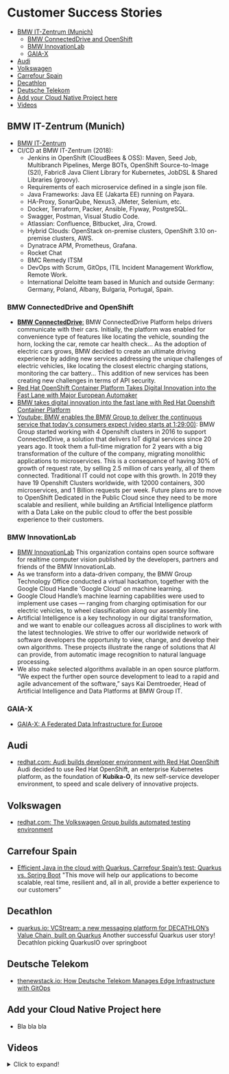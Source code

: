 # Customer Success Stories
- [BMW IT-Zentrum (Munich)](#bmw-it-zentrum-munich)
	- [BMW ConnectedDrive and OpenShift](#bmw-connecteddrive-and-openshift)
	- [BMW InnovationLab](#bmw-innovationlab)
	- [GAIA-X](#gaia-x)
- [Audi](#audi)
- [Volkswagen](#volkswagen)
- [Carrefour Spain](#carrefour-spain)
- [Decathlon](#decathlon)
- [Deutsche Telekom](#deutsche-telekom)
- [Add your Cloud Native Project here](#add-your-cloud-native-project-here)
- [Videos](#videos)

## BMW IT-Zentrum (Munich)
* [BMW IT-Zentrum](https://www.facebook.com/pages/BMW-IT-Zentrum/122968844423716)
* CI/CD at BMW IT-Zentrum (2018): 
    * Jenkins in OpenShift (CloudBees & OSS): Maven, Seed Job, Multibranch Pipelines, Merge BOTs, OpenShift Source-to-Image (S2I), Fabric8 Java Client Library for Kubernetes, JobDSL & Shared Libraries (groovy).
    * Requirements of each microservice defined in a single json file.
    * Java Frameworks: Java EE (Jakarta EE) running on Payara. 
    * HA-Proxy, SonarQube, Nexus3, JMeter, Selenium, etc.
    * Docker, Terraform, Packer, Ansible, Flyway, PostgreSQL.
    * Swagger, Postman, Visual Studio Code.
    * Atlassian: Confluence, Bitbucket, Jira, Crowd.
    * Hybrid Clouds: OpenStack on-premise clusters, OpenShift 3.10 on-premise clusters, AWS.
    * Dynatrace APM, Prometheus, Grafana.
    * Rocket Chat
    * BMC Remedy ITSM
    * DevOps with Scrum, GitOps, ITIL Incident Management Workflow, Remote Work.
    * International Deloitte team based in Munich and outside Germany: Germany, Poland, Albany, Bulgaria, Portugal, Spain.

### BMW ConnectedDrive and OpenShift
* [**BMW ConnectedDrive**:](https://www.bmw-connecteddrive.com/) BMW ConnectedDrive Platform helps drivers communicate with their cars. Initially, the platform was enabled for convenience type of features like locating the vehicle, sounding the horn, locking the car, remote car health check... As the adoption of electric cars grows, BMW decided to create an ultimate driving experience by adding new services addressing the unique challenges of electric vehicles, like locating the closest electric charging stations, monitoring the car battery... This addition of new services has been creating new challenges in terms of API security. 
* [Red Hat OpenShift Container Platform Takes Digital Innovation into the Fast Lane with Major European Automaker](https://www.redhat.com/es/about/press-releases/red-hat-openshift-container-platform-takes-digital-innovation-fast-lane-major-european-automaker)
* [BMW takes digital innovation into the fast lane with Red Hat Openshift Container Platform](https://www.linkedin.com/pulse/bmw-takes-digital-innovation-fast-lane-red-hat-openshift-mendus/)
* [Youtube: BMW enables the BMW Group to deliver the continuous service that today's consumers expect (video starts at 1:29:00)](https://www.youtube.com/watch?time_continue=5340&v=FUu4kMc0PL8): BMW Group started working with 4 Openshift clusters in 2016 to support ConnectedDrive, a solution that delivers IoT digital services since 20 years ago. It took them a full-time migration for 2 years with a big transformation of the culture of the company, migrating monolithic applications to microservices. This is a consequence of having 30% of growth of request rate, by selling 2.5 million of cars yearly, all of them connected. Traditional IT could not cope with this growth. In 2019 they have 19 Openshift Clusters worldwide, with 12000 containers, 300 microservices, and 1 Billion requests per week. Future plans are to move to OpenShift Dedicated in the Public Cloud since they need to be more scalable and resilient, while building an Artificial Intelligence platform with a Data Lake on the public cloud to offer the best possible experience to their customers.

### BMW InnovationLab
- [BMW InnovationLab](https://github.com/BMW-InnovationLab) This organization contains open source software for realtime computer vision published by the developers, partners and friends of the BMW InnovationLab.
- As we transform into a data-driven company, the BMW Group Technology Office conducted a virtual hackathon, together with the Google Cloud Handle 'Google Cloud' on machine learning.
- Google Cloud Handle’s machine learning capabilities were used to implement use cases — ranging from charging optimisation for our electric vehicles, to wheel classification along our assembly line.
- Artificial Intelligence is a key technology in our digital transformation, and we want to enable our colleagues across all disciplines to work with the latest technologies. We strive to offer our worldwide network of software developers the opportunity to view, change, and develop their own algorithms. These projects illustrate the range of solutions that AI can provide, from automatic image recognition to natural language processing.
- We also make selected algorithms available in an open source platform. “We expect the further open source development to lead to a rapid and agile advancement of the software,” says Kai Demtroeder, Head of Artificial Intelligence and Data Platforms at BMW Group IT.

### GAIA-X 
- [GAIA-X: A Federated Data Infrastructure for Europe](https://www.bmwi.de/Redaktion/EN/Dossier/gaia-x.html)

## Audi 
- [redhat.com: Audi builds developer environment with Red Hat OpenShift](https://www.redhat.com/en/resources/audi-case-study) Audi decided to use Red Hat OpenShift, an enterprise Kubernetes platform, as the foundation of **Kubika-O**, its new self-service developer environment, to speed and scale delivery of innovative projects. 

## Volkswagen 
- [redhat.com: The Volkswagen Group builds automated testing environment](https://www.redhat.com/en/success-stories/the-volkswagen-group)

## Carrefour Spain
- [Efficient Java in the cloud with Quarkus. Carrefour Spain’s test: Quarkus vs. Spring Boot](https://horizons.carrefour.com/efficient-java-in-the-cloud-with-quarkus) "This move will help our applications to become scalable, real time, resilient and, all in all, provide a better experience to our customers"

## Decathlon
- [quarkus.io: VCStream: a new messaging platform for DECATHLON’s Value Chain, built on Quarkus](https://quarkus.io/blog/decathlon-user-story/) Another successful Quarkus user story! Decathlon picking QuarkusIO over springboot

## Deutsche Telekom
- [thenewstack.io: How Deutsche Telekom Manages Edge Infrastructure with GitOps](https://thenewstack.io/how-deutsche-telekom-manages-edge-infrastructure-with-gitops/)

## Add your Cloud Native Project here
- Bla bla bla

## Videos
<details>
  <summary>Click to expand!</summary>

  <center>
  <iframe width="560" height="315" src="https://www.youtube.com/embed/FUu4kMc0PL8?start=5340" frameborder="0" allowfullscreen></iframe>
  <iframe width="560" height="315" src="https://www.youtube.com/embed/UWNHjFFykj8" frameborder="0" allowfullscreen></iframe>
  <iframe width="560" height="315" src="https://www.youtube.com/embed/iMVqsirda_8" title="YouTube video player" frameborder="0" allow="accelerometer; autoplay; clipboard-write; encrypted-media; gyroscope; picture-in-picture" allowfullscreen></iframe>
  <iframe width="560" height="315" src="https://www.youtube.com/embed/shDoeks_crI" title="YouTube video player" frameborder="0" allow="accelerometer; autoplay; clipboard-write; encrypted-media; gyroscope; picture-in-picture" allowfullscreen></iframe>
  <iframe width="560" height="315" src="https://www.youtube.com/embed/oKnZvNF3FB4" title="YouTube video player" frameborder="0" allow="accelerometer; autoplay; clipboard-write; encrypted-media; gyroscope; picture-in-picture" allowfullscreen></iframe>
  <iframe width="560" height="315" src="https://www.youtube.com/embed/98kIAzye8gc" title="YouTube video player" frameborder="0" allow="accelerometer; autoplay; clipboard-write; encrypted-media; gyroscope; picture-in-picture" allowfullscreen></iframe>
  </center>

</details>